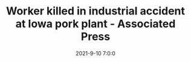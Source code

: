 ---
"title": "Worker killed in industrial accident at Iowa pork plant - Associated Press"
"date": "2021-9-10 7:0:0"
"feed_name": "GOOGLENEWSINDUSTRIAL"
"feed_website": "https://news.google.com/search?q=industrial%2Bincident&hl=en-US&gl=US&ceid=US:en"
"feed_rss": "https://news.google.com/rss/search?q=industrial%2Bincident&hl=en-US&gl=US&ceid=US:en"
"link": "https://apnews.com/f753886df294e0fed6a05549c8bda48b"
"file": "_posts/2021-1-1-4a8aa3f603a5ff03b5466a53484c51a15861baff.md"
"accident": "1"
"drilling": "1"
"dead": "1"
"injured": "0"
"where": "industrial site"
---